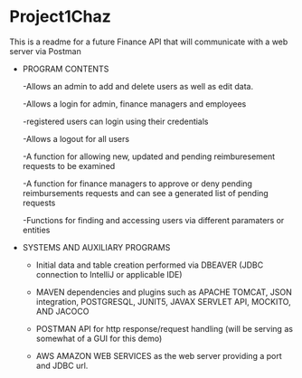 # Project1Chaz

This is a readme for a future Finance API that will communicate with a web server via Postman

- PROGRAM CONTENTS

    -Allows an admin to add and delete users as well as edit data.
    
    -Allows a login for admin, finance managers and employees
    
    -registered users can login using their credentials
    
    -Allows a logout for all users
    
    -A function for allowing new, updated and pending reimburesement requests to be examined
    
    -A function for finance managers to approve or deny pending reimbursements requests and can see a generated list of pending requests
    
    -Functions for finding and accessing users via different paramaters or entities
    
- SYSTEMS AND AUXILIARY PROGRAMS

    - Initial data and table creation performed via DBEAVER (JDBC connection to IntelliJ or applicable IDE)
    
    - MAVEN dependencies and plugins such as APACHE TOMCAT, JSON integration, POSTGRESQL, JUNIT5, JAVAX SERVLET API, MOCKITO, AND JACOCO 
    
    - POSTMAN API for http response/request handling (will be serving as somewhat of a GUI for this demo)
    
    - AWS AMAZON WEB SERVICES as the web server providing a port and JDBC url.
